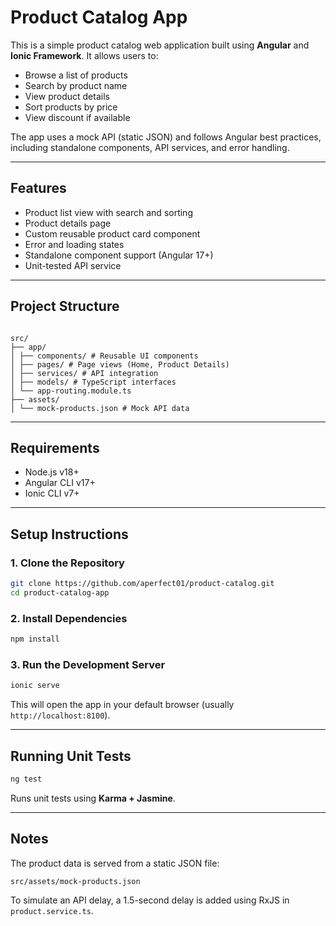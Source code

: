 # Product Catalog App

This is a simple product catalog web application built using **Angular** and **Ionic Framework**. It allows users to:

- Browse a list of products
- Search by product name
- View product details
- Sort products by price
- View discount if available

The app uses a mock API (static JSON) and follows Angular best practices, including standalone components, API services, and error handling.

---

## Features

- Product list view with search and sorting
- Product details page
- Custom reusable product card component
- Error and loading states
- Standalone component support (Angular 17+)
- Unit-tested API service

---

## Project Structure

```

src/
├── app/
│ ├── components/ # Reusable UI components
│ ├── pages/ # Page views (Home, Product Details)
│ ├── services/ # API integration
│ ├── models/ # TypeScript interfaces
│ └── app-routing.module.ts
├── assets/
│ └── mock-products.json # Mock API data

```

---

## Requirements

- Node.js v18+
- Angular CLI v17+
- Ionic CLI v7+

---

## Setup Instructions

### 1. Clone the Repository

```bash
git clone https://github.com/aperfect01/product-catalog.git
cd product-catalog-app
```

### 2. Install Dependencies

```bash
npm install
```

### 3. Run the Development Server

```bash
ionic serve
```

This will open the app in your default browser (usually `http://localhost:8100`).

---

## Running Unit Tests

```bash
ng test
```

Runs unit tests using **Karma + Jasmine**.

---

## Notes

The product data is served from a static JSON file:

```
src/assets/mock-products.json
```

To simulate an API delay, a 1.5-second delay is added using RxJS in `product.service.ts`.
